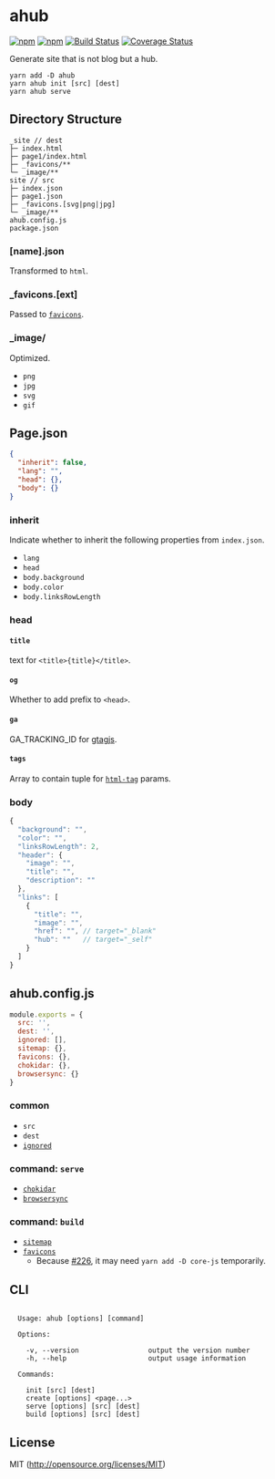 # ahub

[![npm](https://img.shields.io/npm/v/ahub.svg?longCache=true&style=flat-square)](https://www.npmjs.com/package/ahub)
[![npm](https://img.shields.io/npm/dm/ahub.svg?longCache=true&style=flat-square)](https://www.npmjs.com/package/ahub)
[![Build Status](https://img.shields.io/circleci/project/github/kthjm/ahub.svg?logo=circleci&longCache=true&style=flat-square)](https://circleci.com/gh/kthjm/ahub)
[![Coverage Status](https://img.shields.io/codecov/c/github/kthjm/ahub.svg?longCache=true&style=flat-square)](https://codecov.io/github/kthjm/ahub)

Generate site that is not blog but a hub.

```shell
yarn add -D ahub
yarn ahub init [src] [dest]
yarn ahub serve
```

## Directory Structure

    _site // dest
    ├─ index.html
    ├─ page1/index.html
    ├─ _favicons/**
    └─ _image/**
    site // src
    ├─ index.json
    ├─ page1.json
    ├─ _favicons.[svg|png|jpg]
    └─ _image/**
    ahub.config.js
    package.json

### [name].json
Transformed to `html`.

### _favicons.[ext]
Passed to [`favicons`](https://github.com/itgalaxy/favicons).

### _image/
Optimized.
- `png`
- `jpg`
- `svg`
- `gif`

## Page.json
```json
{
  "inherit": false,
  "lang": "",
  "head": {},
  "body": {}
}
```
### inherit
Indicate whether to inherit the following properties from `index.json`.
- `lang`
- `head`
- `body.background`
- `body.color`
- `body.linksRowLength`

### head
#### `title`
text for `<title>{title}</title>`.

#### `og`
Whether to add prefix to `<head>`.

#### `ga`
GA_TRACKING_ID for [gtagjs](https://developers.google.com/analytics/devguides/collection/gtagjs/).

#### `tags`
Array to contain tuple for [`html-tag`](https://github.com/jonschlinkert/html-tag) params.

### body
```js
{
  "background": "",
  "color": "",
  "linksRowLength": 2,
  "header": {
    "image": "",
    "title": "",
    "description": ""
  },
  "links": [
    {
      "title": "",
      "image": "",
      "href": "", // target="_blank"
      "hub": ""   // target="_self"
    }
  ]
}
```

## ahub.config.js
```js
module.exports = {
  src: '',
  dest: '',
  ignored: [],
  sitemap: {},
  favicons: {},
  chokidar: {},
  browsersync: {}
}
```

### common
- `src`
- `dest`
- [`ignored`](https://github.com/jergason/recursive-readdir)

### command: `serve`
- [`chokidar`](https://github.com/paulmillr/chokidar)
- [`browsersync`](https://browsersync.io/docs/options)

### command: `build`
- [`sitemap`](https://github.com/ekalinin/sitemap.js)
- [`favicons`](https://github.com/itgalaxy/favicons)
  - Because [#226](https://github.com/itgalaxy/favicons/pull/226), it may need `yarn add -D core-js` temporarily.

## CLI
```shell

  Usage: ahub [options] [command]

  Options:

    -v, --version                 output the version number
    -h, --help                    output usage information

  Commands:

    init [src] [dest]
    create [options] <page...>
    serve [options] [src] [dest]
    build [options] [src] [dest]
```

## License
MIT (http://opensource.org/licenses/MIT)
